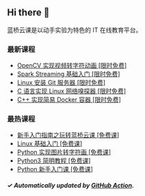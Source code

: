 ## Hi there 👋

蓝桥云课是以动手实验为特色的 IT 在线教育平台。

### 最新课程

<!-- LATEST:START -->
- [OpenCV 实现视频转字符动画 [限时免费]](https://www.lanqiao.cn/courses/637/)
- [Spark Streaming 基础入门 [限时免费]](https://www.lanqiao.cn/courses/571/)
- [Linux 安装 Git 服务器 [限时免费]](https://www.lanqiao.cn/courses/616/)
- [C 语言实现 Linux 网络嗅探器 [限时免费]](https://www.lanqiao.cn/courses/613/)
- [C++ 实现简易 Docker 容器 [限时免费]](https://www.lanqiao.cn/courses/608/)
<!-- LATEST:END -->

### 最热课程

<!-- HOTEST:START -->
- [新手入门指南之玩转蓝桥云课 [免费课]](https://www.lanqiao.cn/courses/63/)
- [Linux 基础入门 [免费课]](https://www.lanqiao.cn/courses/1/)
- [Python 实现图片转字符画 [免费课]](https://www.lanqiao.cn/courses/370/)
- [Python3 简明教程 [免费课]](https://www.lanqiao.cn/courses/596/)
- [Python 新手入门课 [免费课]](https://www.lanqiao.cn/courses/1330/)
<!-- HOTEST:END -->

##### ✓ Automatically updated by [GitHub Action](https://github.com/lanqiao-courses/.github/actions/workflows/update.yml).
